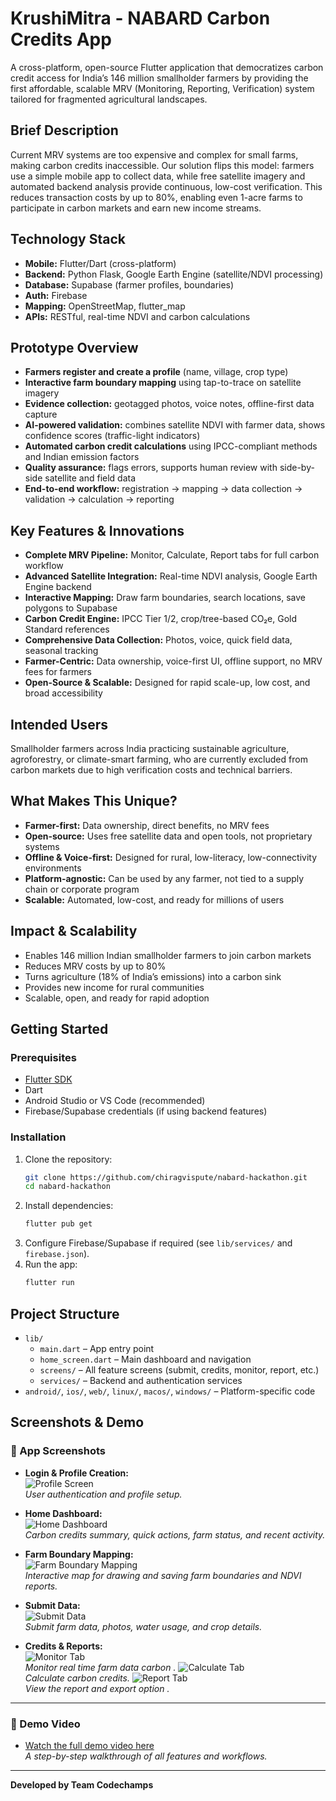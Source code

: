 # KrushiMitra - NABARD Carbon Credits App

A cross-platform, open-source Flutter application that democratizes carbon credit access for India’s 146 million smallholder farmers by providing the first affordable, scalable MRV (Monitoring, Reporting, Verification) system tailored for fragmented agricultural landscapes.

## Brief Description

Current MRV systems are too expensive and complex for small farms, making carbon credits inaccessible. Our solution flips this model: farmers use a simple mobile app to collect data, while free satellite imagery and automated backend analysis provide continuous, low-cost verification. This reduces transaction costs by up to 80%, enabling even 1-acre farms to participate in carbon markets and earn new income streams.

## Technology Stack
- **Mobile:** Flutter/Dart (cross-platform)
- **Backend:** Python Flask, Google Earth Engine (satellite/NDVI processing)
- **Database:** Supabase (farmer profiles, boundaries)
- **Auth:** Firebase
- **Mapping:** OpenStreetMap, flutter_map
- **APIs:** RESTful, real-time NDVI and carbon calculations

## Prototype Overview
- **Farmers register and create a profile** (name, village, crop type)
- **Interactive farm boundary mapping** using tap-to-trace on satellite imagery
- **Evidence collection:** geotagged photos, voice notes, offline-first data capture
- **AI-powered validation:** combines satellite NDVI with farmer data, shows confidence scores (traffic-light indicators)
- **Automated carbon credit calculations** using IPCC-compliant methods and Indian emission factors
- **Quality assurance:** flags errors, supports human review with side-by-side satellite and field data
- **End-to-end workflow:** registration → mapping → data collection → validation → calculation → reporting

## Key Features & Innovations
- **Complete MRV Pipeline:** Monitor, Calculate, Report tabs for full carbon workflow
- **Advanced Satellite Integration:** Real-time NDVI analysis, Google Earth Engine backend
- **Interactive Mapping:** Draw farm boundaries, search locations, save polygons to Supabase
- **Carbon Credit Engine:** IPCC Tier 1/2, crop/tree-based CO₂e, Gold Standard references
- **Comprehensive Data Collection:** Photos, voice, quick field data, seasonal tracking
- **Farmer-Centric:** Data ownership, voice-first UI, offline support, no MRV fees for farmers
- **Open-Source & Scalable:** Designed for rapid scale-up, low cost, and broad accessibility

## Intended Users
Smallholder farmers across India practicing sustainable agriculture, agroforestry, or climate-smart farming, who are currently excluded from carbon markets due to high verification costs and technical barriers.

## What Makes This Unique?
- **Farmer-first:** Data ownership, direct benefits, no MRV fees
- **Open-source:** Uses free satellite data and open tools, not proprietary systems
- **Offline & Voice-first:** Designed for rural, low-literacy, low-connectivity environments
- **Platform-agnostic:** Can be used by any farmer, not tied to a supply chain or corporate program
- **Scalable:** Automated, low-cost, and ready for millions of users

## Impact & Scalability
- Enables 146 million Indian smallholder farmers to join carbon markets
- Reduces MRV costs by up to 80%
- Turns agriculture (18% of India’s emissions) into a carbon sink
- Provides new income for rural communities
- Scalable, open, and ready for rapid adoption

## Getting Started

### Prerequisites
- [Flutter SDK](https://flutter.dev/docs/get-started/install)
- Dart
- Android Studio or VS Code (recommended)
- Firebase/Supabase credentials (if using backend features)

### Installation
1. Clone the repository:
   ```bash
   git clone https://github.com/chiragvispute/nabard-hackathon.git
   cd nabard-hackathon
   ```
2. Install dependencies:
   ```bash
   flutter pub get
   ```
3. Configure Firebase/Supabase if required (see `lib/services/` and `firebase.json`).
4. Run the app:
   ```bash
   flutter run
   ```

## Project Structure
- `lib/`
  - `main.dart` – App entry point
  - `home_screen.dart` – Main dashboard and navigation
  - `screens/` – All feature screens (submit, credits, monitor, report, etc.)
  - `services/` – Backend and authentication services
- `android/`, `ios/`, `web/`, `linux/`, `macos/`, `windows/` – Platform-specific code

## Screenshots & Demo

### 📱 App Screenshots

- **Login & Profile Creation:**  
  ![Profile Screen](screenshots/profile.png)  
  _User authentication and profile setup._

- **Home Dashboard:**  
  ![Home Dashboard](screenshots/homepage.png)  
  _Carbon credits summary, quick actions, farm status, and recent activity._

- **Farm Boundary Mapping:**  
  ![Farm Boundary Mapping](screenshots/farmboundary.png)  
  _Interactive map for drawing and saving farm boundaries and NDVI reports._

- **Submit Data:**  
  ![Submit Data](screenshots/submitdata.png)  
  _Submit farm data, photos, water usage, and crop details._

- **Credits & Reports:**  
  ![Monitor Tab](screenshots/monitor.png)  
  _Monitor real time farm data carbon ._
  ![Calculate Tab](screenshots/calculate.png)  
  _Calculate carbon credits._
  ![Report Tab](screenshots/report.png)  
  _View the report and export option ._

---

### 🎥 Demo Video

- [Watch the full demo video here](https://drive.google.com/file/d/1LWlor_2SZiOOT8f8JJBVAQBj3QePDaLh/view?usp=drive_link)  
  _A step-by-step walkthrough of all features and workflows._

---

**Developed by Team Codechamps**
